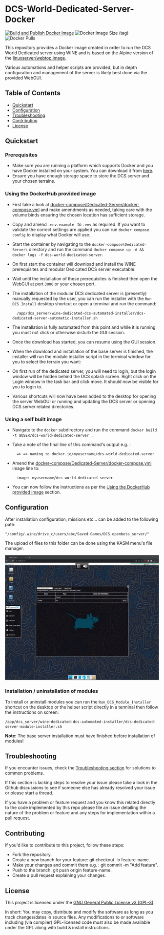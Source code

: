 # DCS-World-Dedicated-Server-Docker

[![Build and Publish Docker Image](https://github.com/Aterfax/DCS-World-Dedicated-Server-Docker/actions/workflows/docker-publish.yml/badge.svg)](https://github.com/Aterfax/DCS-World-Dedicated-Server-Docker/actions/workflows/docker-publish.yml)
![Docker Image Size (tag)](https://img.shields.io/docker/image-size/aterfax/dcs-world-dedicated-server/latest)
![Docker Pulls](https://img.shields.io/docker/pulls/aterfax/dcs-world-dedicated-server)

This repository provides a Docker image created in order to run the DCS World Dedicated server using WINE and is based on the Alpine version of the [linuxserver/webtop image](https://docs.linuxserver.io/images/docker-webtop). 

Various automations and helper scripts are provided, but in depth configuration and management of the server is likely best done via the provided WebGUI.

## Table of Contents

- [Quickstart](#Quickstart)
- [Configuration](#Configuration)
- [Troubleshooting](#Troubleshooting)
- [Contributing](#Contributing)
- [License](#License)

## Quickstart

### Prerequisites

* Make sure you are running a platform which supports Docker and you have Docker installed on your system. You can download it from [here](https://www.docker.com/get-started).
* Ensure you have enough storage space to store the DCS server and your chosen terrains.

### Using the DockerHub provided image

* First take a look at [docker-compose/Dedicated-Server/docker-compose.yml](docker-compose/Dedicated-Server/docker-compose.yml) and make amendments as needed, taking care with the volume binds ensuring the chosen location has sufficient storage.
* Copy and amend ``.env.example `` to ``.env`` as required. If you want to validate the correct settings are applied you can run ``docker compose config`` to display what Docker will use.
* Start the container by navigating to the ``docker-compose\Dedicated-Server\`` directory and run the command ``docker compose up -d && docker logs -f dcs-world-dedicated-server``.
* On first start the container will download and install the WINE prerequisites and modular Dedicated DCS server executable. 
* Wait until the installation of these prerequisites is finished then open the WebGUI at port ``3000`` or your chosen port.
* The installation of the modular DCS dedicated server is (presently) manually requested by the user, you can run the installer with the ``Run DCS Install`` desktop shortcut or open a terminal and run the command:
        
        /app/dcs_server/wine-dedicated-dcs-automated-installer/dcs-dedicated-server-automatic-installer.sh 
    
* The installation is fully automated from this point and while it is running you must not click or otherwise disturb the GUI session.
* Once the download has started, you can resume using the GUI session.
* When the download and installation of the base server is finished, the installer will run the module installer script in the terminal window for you to select the terrain you want:

* On first run of the dedicated server, you will need to login, but the login window will be hidden behind the DCS splash screen. Right click on the Login window in the task bar and click move. It should now be visible for you to login to.
* Various shortcuts will now have been added to the desktop for opening the server WebGUI or running and updating the DCS server or opening DCS server related directories.

### Using a self built image

* Navigate to the ``docker`` subdirectory and run the command ``docker build -t $USER/dcs-world-dedicated-server .``
* Take a note of the final line of this command's output e.g. :

        => => naming to docker.io/myusername/dcs-world-dedicated-server

* Amend the [docker-compose/Dedicated-Server/docker-compose.yml](docker-compose/Dedicated-Server/docker-compose.yml) image line to: 
  
        image: myusername/dcs-world-dedicated-server

* You can now follow the instructions as per the [Using the DockerHub provided image](###Using-the-DockerHub-provided-image) section.

## Configuration

After installation configuration, missions etc... can be added to the following path:

    "/config/.wine/drive_c/users/abc/Saved Games/DCS.openbeta_server/"

The upload of files to this folder can be done using the KASM menu's file manager.

![KASM File manager screenshot](assets/images/kasm-file-manager.png "KASM File manager screenshot")

### Installation / uninstallation of modules

To install or uninstall modules you can run the ``Run_DCS_Module_Installer`` shortcut on the desktop or the helper script directly in a terminal then follow the instructions on screen:

    /app/dcs_server/wine-dedicated-dcs-automated-installer/dcs-dedicated-server-module-installer.sh

**Note:** The base server installation must have finished before installation of modules!

## Troubleshooting

If you encounter issues, check the [Troubleshooting section](TROUBLESHOOTING.md)  for solutions to common problems.

If this section is lacking steps to resolve your issue please take a look in the Github discussions to see if someone else has already resolved your issue or 
please start a thread.

If you have a problem or feature request and you know this related directly to the code implemented by this repo please file an issue detailing the nature of the problem or feature and any steps for implementation within a pull request.

## Contributing

If you'd like to contribute to this project, follow these steps:

* Fork the repository.
* Create a new branch for your feature: git checkout -b feature-name.
* Make your changes and commit them e.g. : git commit -m "Add feature".
* Push to the branch: git push origin feature-name.
* Create a pull request explaining your changes.

## License

This project is licensed under the [GNU General Public License v3 (GPL-3)](https://www.tldrlegal.com/license/gnu-general-public-license-v3-gpl-3).

In short: You may copy, distribute and modify the software as long as you track changes/dates in source files. Any modifications to or software including (via compiler) GPL-licensed code must also be made available under the GPL along with build & install instructions.
